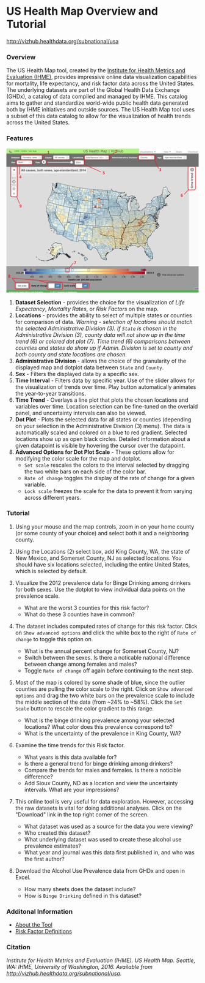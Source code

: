 # US Health Map Overview and Tutorial
<http://vizhub.healthdata.org/subnational/usa>


### Overview
The US Health Map tool, created by the [Institute for Health Metrics and Evaluation (IHME)](http://www.healthdata.org/about), provides impressive online data visualization capabilities for mortality, life expectancy, and risk factor data across the United States. The underlying datasets are part of the Global Health Data Exchange (GHDx), a catalog of data compiled and managed by IHME. This catalog aims to gather and standardize world-wide public health data generated both by IHME initiatives and outside sources. The US Health Map tool uses a subset of this data catalog to allow for the visualization of health trends across the United States. 

### Features
![Overview](US%20Health%20Map%20%20%20IHME%20Viz%20Hub.png)	

1. **Dataset Selection** - provides the choice for the visualization of *Life Expectancy*, *Mortality Rates*, or *Risk Factors* on the map. 
2. **Locations** - provides the ability to select of multiple states or counties for comparison of data. *Warning - selection of locations should match the selected Administrative Division (3). If `State` is chosen in the Administrative Division (3), county data will not show up in the time trend (6) or colored dot plot (7). Time trend (6) comparisons between counties and states do show up if Admin. Division is set to county and both county and state locations are chosen.*    
3. **Administrative Division** - allows the choice of the granularity of the displayed map and dotplot data between `State` and `County`.
4. **Sex** - Filters the displayed data by a specific sex.
5. **Time Interval** - Filters data by specific year. Use of the slider allows for the visualization of trends over time. Play button automatically animates the year-to-year transitions. 
6. **Time Trend** - Overlays a line plot that plots the chosen locations and variables over time. Location selection can be fine-tuned on the overlaid panel, and uncertainty intervals can also be viewed. 
7. **Dot Plot** - Plots the selected data for all states or counties (depending on your selection in the Administrative Division (3) menu). The data is automatically scaled and colored on a blue to red gradient. Selected locations show up as open black circles. Detailed information about a given datapoint is visible by hovering the cursor over the datapoint.
8. **Advanced Options for Dot Plot Scale** - These options allow for modifying the color scale for the map and dotplot. 
   * `Set scale` rescales the colors to the interval selected by dragging the two white bars on each side of the color bar. 
   * `Rate of change` toggles the display of the rate of change for a given variable.
   * `Lock scale` freezes the scale for the data to prevent it from varying across different years. 

### Tutorial
1.  Using your mouse and the map controls, zoom in on your home county (or some county of your choice) and select both it and a neighboring county. 

2.  Using the Locations (2) select box, add King County, WA, the state of New Mexico, and Somerset County, NJ as selected locations. You should have six locations selected, including the entire United States, which is selected by default. 

3.  Visualize the 2012 prevalence data for Binge Drinking among drinkers for both sexes. Use the dotplot to view individual data points on the prevalence scale. 
    * What are the worst 3 counties for this risk factor?
    * What do these 3 counties have in common?

4. The dataset includes computed rates of change for this risk factor. Click on `Show advanced options` and click the white box to the right of `Rate of change` to toggle this option on. 
    * What is the annual percent change for Somerset County, NJ?
    * Switch between the sexes. Is there a noticable national difference between change among females and males?
    * Toggle `Rate of change` off again before continuing to the next step.
 
5. Most of the map is colored by some shade of blue, since the outlier counties are pulling the color scale to the right. Click on `Show advanced options` and drag the two white bars on the prevalence scale to include the middle section of the data (from ~24% to ~58%). Click the `Set Scale` button to rescale the color gradient to this range.
    * What is the binge drinking prevalence among your selected locations? What color does this prevalence correspond to?
    * What is the uncertainty of the prevalence in King County, WA?

6. Examine the time trends for this Risk factor. 
    * What years is this data available for?
    * Is there a general trend for binge drinking among drinkers?
    * Compare the trends for males and females. Is there a noticible difference?
    * Add Sioux County, ND as a location and view the uncertainty intervals. What are your impressions?

7. This online tool is very useful for data exploration. However, accessing the raw datasets is vital for doing additional analyses. Click on the "Download" link in the top right corner of the screen. 
    * What dataset was used as a source for the data you were viewing?
    * Who created this dataset? 
    * What underlying dataset was used to create these alcohol use prevalence estimates?
    * What year and journal was this data first published in, and who was the first author?
    
8.  Download the Alcohol Use Prevalence data from GHDx and open in Excel.
    * How many sheets does the dataset include?
    * How is `Binge Drinking` defined in this dataset?

### Additonal Information
* [About the Tool](http://www.healthdata.org/data-visualization/us-health-map)
* [Risk Factor Definitions](http://www.healthdata.org/sites/default/files/files/Data_viz/US-Health-Map-Risk-Factor-Definitions.pdf)

### Citation
*Institute for Health Metrics and Evaluation (IHME). US Health Map. Seattle, WA: IHME, University of Washington, 2016. Available from http://vizhub.healthdata.org/subnational/usa.*
